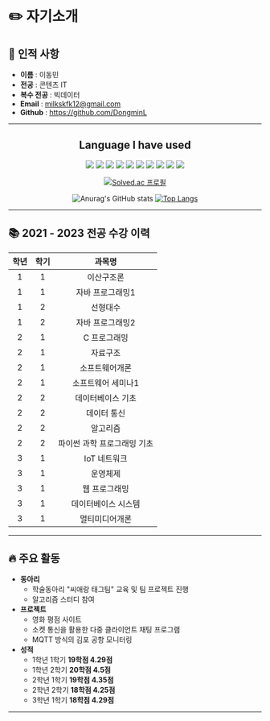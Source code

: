 # ✏️ 자기소개
## 👦 인적 사항
* **이름** : 이동민 
* **전공** : 콘텐츠 IT
* **복수 전공** : 빅데이터 
* **Email** : milkskfk12@gmail.com
* **Github** : <https://github.com/DongminL>
------------------------------------------------------

<div align="center">
    <h2>Language I have used</h2>
    <img src="https://img.shields.io/badge/HTML5-E34F26?style=for-the-badge&logo=HTML5&logoColor=white"/> </t>
    <img src="https://img.shields.io/badge/CSS3-1572B6?style=for-the-badge&logo=CSS3&logoColor=white"/> </t>
    <img src="https://img.shields.io/badge/JavaScript-F7DF1E?style=for-the-badge&logo=JavaScript&logoColor=white"/> </t>
    <img src="https://img.shields.io/badge/Java-007396?style=for-the-badge&logo=Java&logoColor=white"> </t>
    <img src="https://img.shields.io/badge/Spring-6DB33F?style=for-the-badge&logo=Spring&logoColor=white"/> </t>
    <img src="https://img.shields.io/badge/Spring Boot-6DB33F?style=for-the-badge&logo=Spring Boot&logoColor=white"/> </t>
    <img src="https://img.shields.io/badge/Spring Security-6DB33F?style=for-the-badge&logo=Spring Security&logoColor=white"/> </t>
    <img src="https://img.shields.io/badge/Python-3776AB?style=for-the-badge&logo=Python&logoColor=white"/> </t>
    <img src="https://img.shields.io/badge/C-3776AB?style=for-the-badge&logo=C&logoColor=white"/> </t>
    <img src="https://img.shields.io/badge/MySQL-4479A1?style=for-the-badge&logo=MySQL&logoColor=white"/> </t>
</div>

<div align="center">

[![Solved.ac
프로필](http://mazassumnida.wtf/api/v2/generate_badge?boj=milkskfk5677)](https://solved.ac/milkskfk5677)
</div>

<div align="center">

![Anurag's GitHub stats](https://github-readme-stats.vercel.app/api?username=DongminL&theme=onedark&show_icons=true) [![Top Langs](https://github-readme-stats.vercel.app/api/top-langs/?username=DongminL&layout=compact&theme=onedark)](https://github.com/anuraghazra/github-readme-stats)
</div>

------------------------------------------------------

## 📚 2021 - 2023 전공 수강 이력
| 학년 | 학기  |    과목명     |
|:--:|:---:|:--------------:|
|  1 |  1  |   이산구조론    |
|  1 |  1  |  자바 프로그래밍1  |
|  1 |  2  |    선형대수    |
|  1 |  2  |  자바 프로그래밍2  |
|  2 |  1  |   C 프로그래밍   |
|  2 |  1  |    자료구조    |
|  2 |  1  |  소프트웨어개론   |
|  2 |  1  | 소프트웨어 세미나1  |
|  2 |  2  |    데이터베이스 기초    |
|  2 |  2  |  데이터 통신  |
|  2 |  2  |    알고리즘    |
|  2 |  2  |  파이썬 과학 프로그래밍 기초  |
|  3  |  1  |  IoT 네트워크  |
|  3 |  1  |  운영체제  |
|  3 |  1  | 웹 프로그래밍  |
|  3 |  1  | 데이터베이스 시스템  |
|  3 |  1  | 멀티미디어개론  |

------------------------------------------------------
## 🔥 주요 활동
* **동아리**
  + 학술동아리 "씨애랑 태그팀" 교육 및 팀 프로젝트 진행
  + 알고리즘 스터디 참여
* **프로젝트**
  + 영화 평점 사이트
  + 소켓 통신을 활용한 다중 클라이언트 채팅 프로그램
  + MQTT 방식의 김포 공항 모니터링
* **성적**
  + 1학년 1학기 **19학점 4.29점**
  + 1학년 2학기 **20학점 4.5점**
  + 2학년 1학기 **19학점 4.35점**
  + 2학년 2학기 **18학점 4.25점**
  + 3학년 1학기 **18학점 4.29점**
------------------------------------------------------
  